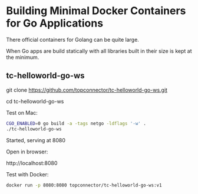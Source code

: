 
# Building Minimal Docker Containers for Go Applications

There official containers for Golang can be quite large. 

When Go apps are build statically with all libraries built in their size 
is kept at the minimum.


## tc-helloworld-go-ws

git clone https://github.com/topconnector/tc-helloworld-go-ws.git

cd tc-helloworld-go-ws

Test on Mac:

```bash
CGO_ENABLED=0 go build -a -tags netgo -ldflags '-w' .
./tc-helloworld-go-ws
```
Started, serving at 8080

Open in browser:

http://localhost:8080

Test with Docker:

```bash
docker run -p 8080:8080 topconnector/tc-helloworld-go-ws:v1
```
